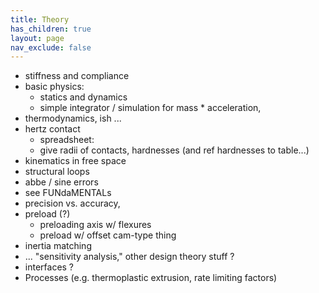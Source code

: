 ```yaml
---
title: Theory
has_children: true 
layout: page
nav_exclude: false  
---
```


- stiffness and compliance 
- basic physics:
  - statics and dynamics 
  - simple integrator / simulation for mass * acceleration, 
- thermodynamics, ish ... 
- hertz contact 
  - spreadsheet: 
  - give radii of contacts, hardnesses (and ref hardnesses to table...)
- kinematics in free space 
- structural loops 
- abbe / sine errors 
- see FUNdaMENTALs
- precision vs. accuracy, 
- preload (?) 
	- preloading axis w/ flexures 
	- preload w/ offset cam-type thing 
- inertia matching
- ... "sensitivity analysis," other design theory stuff ? 
- interfaces ?
- Processes (e.g. thermoplastic extrusion, rate limiting factors)